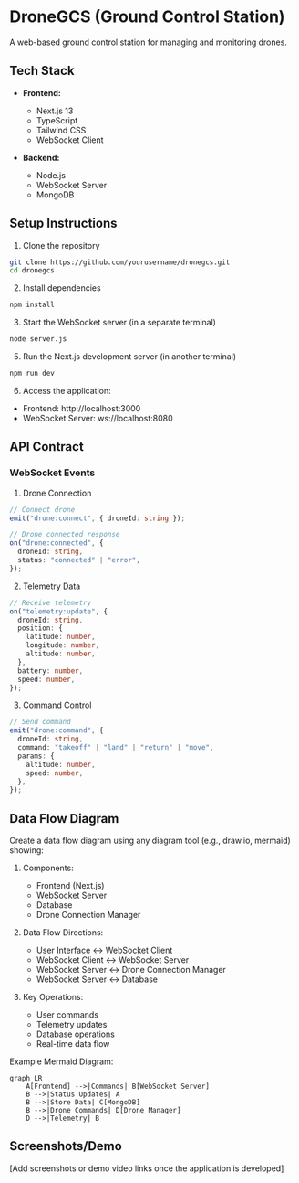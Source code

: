 # DroneGCS (Ground Control Station)

A web-based ground control station for managing and monitoring drones.

## Tech Stack

- **Frontend:**

  - Next.js 13
  - TypeScript
  - Tailwind CSS
  - WebSocket Client

- **Backend:**
  - Node.js
  - WebSocket Server
  - MongoDB

## Setup Instructions

1. Clone the repository

```bash
git clone https://github.com/yourusername/dronegcs.git
cd dronegcs
```

2. Install dependencies

```bash
npm install
```

3. Start the WebSocket server (in a separate terminal)

```bash
node server.js
```

5. Run the Next.js development server (in another terminal)

```bash
npm run dev
```

6. Access the application:

- Frontend: http://localhost:3000
- WebSocket Server: ws://localhost:8080

## API Contract

### WebSocket Events

1. Drone Connection

```typescript
// Connect drone
emit("drone:connect", { droneId: string });

// Drone connected response
on("drone:connected", {
  droneId: string,
  status: "connected" | "error",
});
```

2. Telemetry Data

```typescript
// Receive telemetry
on("telemetry:update", {
  droneId: string,
  position: {
    latitude: number,
    longitude: number,
    altitude: number,
  },
  battery: number,
  speed: number,
});
```

3. Command Control

```typescript
// Send command
emit("drone:command", {
  droneId: string,
  command: "takeoff" | "land" | "return" | "move",
  params: {
    altitude: number,
    speed: number,
  },
});
```

## Data Flow Diagram

Create a data flow diagram using any diagram tool (e.g., draw.io, mermaid) showing:

1. Components:

   - Frontend (Next.js)
   - WebSocket Server
   - Database
   - Drone Connection Manager

2. Data Flow Directions:

   - User Interface ↔ WebSocket Client
   - WebSocket Client ↔ WebSocket Server
   - WebSocket Server ↔ Drone Connection Manager
   - WebSocket Server ↔ Database

3. Key Operations:
   - User commands
   - Telemetry updates
   - Database operations
   - Real-time data flow

Example Mermaid Diagram:

```mermaid
graph LR
    A[Frontend] -->|Commands| B[WebSocket Server]
    B -->|Status Updates| A
    B -->|Store Data| C[MongoDB]
    B -->|Drone Commands| D[Drone Manager]
    D -->|Telemetry| B
```

## Screenshots/Demo

[Add screenshots or demo video links once the application is developed]
